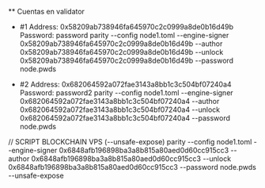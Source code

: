 ** Cuentas en validator
* #1
Address: 0x58209ab738946fa645970c2c0999a8de0b16d49b
Password: password
parity --config node1.toml --engine-signer 0x58209ab738946fa645970c2c0999a8de0b16d49b --author 0x58209ab738946fa645970c2c0999a8de0b16d49b --unlock 0x58209ab738946fa645970c2c0999a8de0b16d49b --password node.pwds

* #2
Address: 0x682064592a072fae3143a8bb1c3c504bf07240a4
Password: password2
parity --config node1.toml --engine-signer 0x682064592a072fae3143a8bb1c3c504bf07240a4 --author 0x682064592a072fae3143a8bb1c3c504bf07240a4 --unlock 0x682064592a072fae3143a8bb1c3c504bf07240a4 --password node.pwds

// SCRIPT BLOCKCHAIN VPS (--unsafe-expose)
parity --config node1.toml --engine-signer 0x6848afb196898ba3a8b815a80aed0d60cc915cc3 --author 0x6848afb196898ba3a8b815a80aed0d60cc915cc3 --unlock 0x6848afb196898ba3a8b815a80aed0d60cc915cc3 --password node.pwds --unsafe-expose
